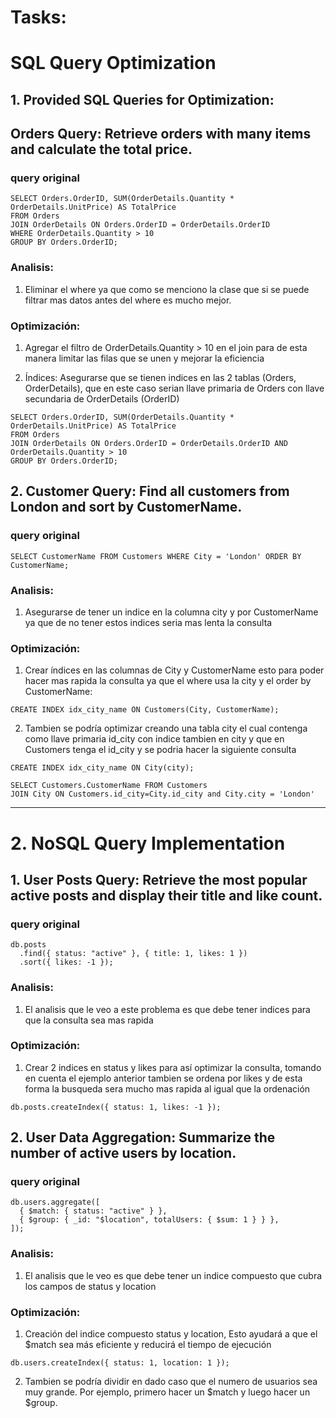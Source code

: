 # Tasks:
# SQL Query Optimization

## 1. Provided SQL Queries for Optimization:

## Orders Query: Retrieve orders with many items and calculate the total price.

### query original 

```
SELECT Orders.OrderID, SUM(OrderDetails.Quantity * OrderDetails.UnitPrice) AS TotalPrice
FROM Orders
JOIN OrderDetails ON Orders.OrderID = OrderDetails.OrderID
WHERE OrderDetails.Quantity > 10
GROUP BY Orders.OrderID;
```

### Analisis:

1. Eliminar el where ya que como se menciono la clase que si se puede filtrar mas datos antes del where es mucho mejor.

### Optimización: 

1. Agregar el filtro de OrderDetails.Quantity > 10 en el join para de esta manera limitar las filas que se unen y mejorar la eficiencia

2. Índices: Asegurarse que se tienen indices en las 2 tablas (Orders, OrderDetails), que en este caso serian llave primaria de Orders con llave secundaria de OrderDetails (OrderID)

```
SELECT Orders.OrderID, SUM(OrderDetails.Quantity * OrderDetails.UnitPrice) AS TotalPrice
FROM Orders
JOIN OrderDetails ON Orders.OrderID = OrderDetails.OrderID AND OrderDetails.Quantity > 10
GROUP BY Orders.OrderID;
```


## 2. Customer Query: Find all customers from London and sort by CustomerName.

### query original 

```
SELECT CustomerName FROM Customers WHERE City = 'London' ORDER BY CustomerName;
```

### Analisis:

1. Asegurarse de tener un indice en la columna city y por CustomerName ya que de no tener estos indices seria mas lenta la consulta

### Optimización:  

1. Crear índices en las columnas de City y CustomerName esto para poder hacer mas rapida la consulta ya que el where usa la city y el order by CustomerName:

```
CREATE INDEX idx_city_name ON Customers(City, CustomerName);
```

2. Tambien se podría optimizar creando una tabla city el cual contenga como llave primaria id_city con indice tambien en city y que en Customers tenga el id_city y se podria hacer la siguiente consulta 

```
CREATE INDEX idx_city_name ON City(city);

SELECT Customers.CustomerName FROM Customers 
JOIN City ON Customers.id_city=City.id_city and City.city = 'London'
```

---------------------------------------------------------------------------------

# 2. NoSQL Query Implementation

## 1. User Posts Query: Retrieve the most popular active posts and display their title and like count.
### query original 
```
db.posts
  .find({ status: "active" }, { title: 1, likes: 1 })
  .sort({ likes: -1 });
```

### Analisis:

1. El analisis que le veo a este problema es que debe tener indices para que la consulta sea mas rapida

### Optimización:
1. Crear 2 indices en status y likes para así optimizar la consulta, tomando en cuenta el ejemplo anterior tambien se ordena por likes y de esta forma la busqueda sera mucho mas rapida al igual que la ordenación

```
db.posts.createIndex({ status: 1, likes: -1 });
```

## 2. User Data Aggregation: Summarize the number of active users by location.

### query original 
```
db.users.aggregate([
  { $match: { status: "active" } },
  { $group: { _id: "$location", totalUsers: { $sum: 1 } } },
]);
```


### Analisis:

1. El analisis que le veo es que debe tener un indice compuesto que cubra los campos de status y location

### Optimización:
1. Creación del indice compuesto status y location, Esto ayudará a que el $match sea más eficiente y reducirá el tiempo de ejecución

```
db.users.createIndex({ status: 1, location: 1 });

```

2. Tambien se podría dividir en dado caso que el numero de usuarios sea muy grande. Por ejemplo, primero hacer un $match y luego hacer un $group.
